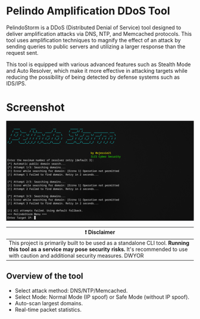 # Pelindo Amplification DDoS Tool
PelindoStorm is a DDoS (Distributed Denial of Service) tool designed to deliver amplification attacks via DNS, NTP, and Memcached protocols. This tool uses amplification techniques to magnify the effect of an attack by sending queries to public servers and utilizing a larger response than the request sent.

This tool is equipped with various advanced features such as Stealth Mode and Auto Resolver, which make it more effective in attacking targets while reducing the possibility of being detected by defense systems such as IDS/IPS.

# Screenshot
![Pelindo Storm](https://github.com/0xjessie21/Pelindo-Storm/blob/main/PelindoStorm.png)

| :exclamation:  **Disclaimer**  |
|---------------------------------|
| This project is primarily built to be used as a standalone CLI tool. **Running this tool as a service may pose security risks.** It's recommended to use with caution and additional security measures. DWYOR |

## Overview of the tool

* Select attack method: DNS/NTP/Memcached.
* Select Mode: Normal Mode (IP spoof) or Safe Mode (without IP spoof).
* Auto-scan largest domains.
* Real-time packet statistics.
